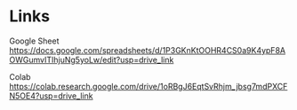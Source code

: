 # Links
Google Sheet
https://docs.google.com/spreadsheets/d/1P3GKnKtOOHR4CS0a9K4ypF8AOWGumvITIhjuNg5yoLw/edit?usp=drive_link

Colab
https://colab.research.google.com/drive/1oRBgJ6EqtSvRhjm_jbsg7mdPXCFN5OE4?usp=drive_link
